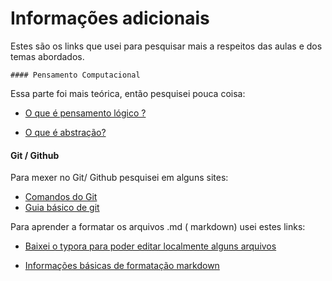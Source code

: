 # Informações adicionais



Estes são os links que usei para pesquisar mais a respeitos das aulas e dos temas abordados.











	#### Pensamento Computacional

Essa parte foi mais teórica, então pesquisei pouca coisa:

* [O que é pensamento lógico ?](https://conceitos.com/pensamento-logico/)

* [O que é abstração?](https://www.dicio.com.br/abstracao/)

  





#### Git / Github



Para mexer no Git/ Github pesquisei em alguns sites:

* [Comandos do Git](https://comandosgit.github.io/)
* [Guia básico de git ](https://dev.to/alanfabricio/atualizando-seu-projeto-no-github-3ap8)



Para aprender a formatar os arquivos .md ( markdown) usei estes links: 

* [Baixei o typora para poder editar localmente alguns arquivos](https://typora.io/)

* [Informações básicas de formatação markdown](https://docs.pipz.com/central-de-ajuda/learning-center/guia-basico-de-markdown#open)

  


